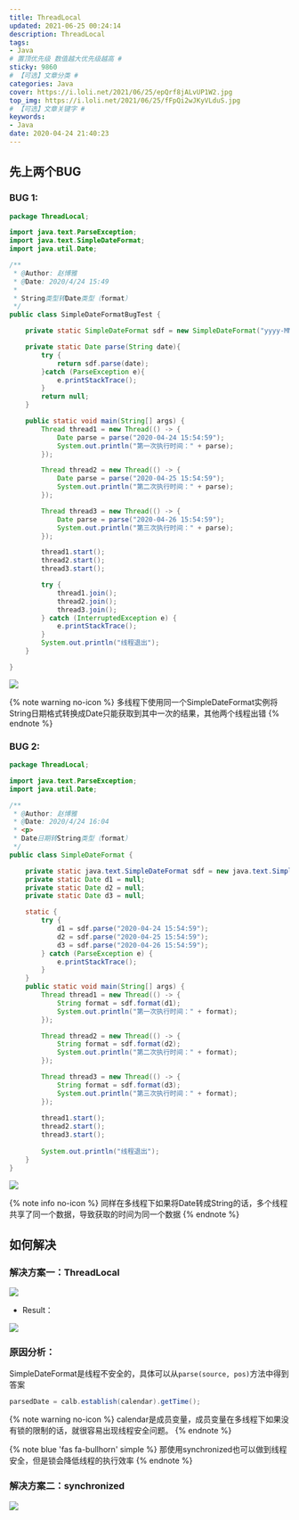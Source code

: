 ```yaml
---
title: ThreadLocal
updated: 2021-06-25 00:24:14
description: ThreadLocal
tags:
- Java
# 置顶优先级 数值越大优先级越高 #
sticky: 9860
# 【可选】文章分类 #
categories: Java
cover: https://i.loli.net/2021/06/25/epQrf8jALvUP1W2.jpg
top_img: https://i.loli.net/2021/06/25/fFpQi2wJKyVLduS.jpg
# 【可选】文章关键字 #
keywords:
- Java
date: 2020-04-24 21:40:23
---
```


## 先上两个BUG

### BUG 1:

``` java
package ThreadLocal;

import java.text.ParseException;
import java.text.SimpleDateFormat;
import java.util.Date;

/**
 * @Author: 赵博雅
 * @Date: 2020/4/24 15:49
 *
 * String类型转Date类型（format）
 */
public class SimpleDateFormatBugTest {

    private static SimpleDateFormat sdf = new SimpleDateFormat("yyyy-MM-dd HH:mm:ss");

    private static Date parse(String date){
        try {
            return sdf.parse(date);
        }catch (ParseException e){
            e.printStackTrace();
        }
        return null;
    }

    public static void main(String[] args) {
        Thread thread1 = new Thread(() -> {
            Date parse = parse("2020-04-24 15:54:59");
            System.out.println("第一次执行时间：" + parse);
        });

        Thread thread2 = new Thread(() -> {
            Date parse = parse("2020-04-25 15:54:59");
            System.out.println("第二次执行时间：" + parse);
        });

        Thread thread3 = new Thread(() -> {
            Date parse = parse("2020-04-26 15:54:59");
            System.out.println("第三次执行时间：" + parse);
        });

        thread1.start();
        thread2.start();
        thread3.start();

        try {
            thread1.join();
            thread2.join();
            thread3.join();
        } catch (InterruptedException e) {
            e.printStackTrace();
        }
        System.out.println("线程退出");
    }

}
```

![](https://i.loli.net/2021/06/25/F32fGCuMrYz4iAB.png)

{% note warning no-icon %}
多线程下使用同一个SimpleDateFormat实例将String日期格式转换成Date只能获取到其中一次的结果，其他两个线程出错
{% endnote %}


### BUG 2:

``` java
package ThreadLocal;

import java.text.ParseException;
import java.util.Date;

/**
 * @Author: 赵博雅
 * @Date: 2020/4/24 16:04
 * <p>
 * Date日期转String类型（format）
 */
public class SimpleDateFormat {

    private static java.text.SimpleDateFormat sdf = new java.text.SimpleDateFormat("yyyy-MM-dd HH:mm:ss");
    private static Date d1 = null;
    private static Date d2 = null;
    private static Date d3 = null;

    static {
        try {
            d1 = sdf.parse("2020-04-24 15:54:59");
            d2 = sdf.parse("2020-04-25 15:54:59");
            d3 = sdf.parse("2020-04-26 15:54:59");
        } catch (ParseException e) {
            e.printStackTrace();
        }
    }
    public static void main(String[] args) {
        Thread thread1 = new Thread(() -> {
            String format = sdf.format(d1);
            System.out.println("第一次执行时间：" + format);
        });

        Thread thread2 = new Thread(() -> {
            String format = sdf.format(d2);
            System.out.println("第二次执行时间：" + format);
        });

        Thread thread3 = new Thread(() -> {
            String format = sdf.format(d3);
            System.out.println("第三次执行时间：" + format);
        });
        
        thread1.start();
        thread2.start();
        thread3.start();
        
        System.out.println("线程退出");
    }
}
```

![](https://i.loli.net/2021/06/25/gH8ztSNwLJ2qV49.png)

{% note info no-icon %}
同样在多线程下如果将Date转成String的话，多个线程共享了同一个数据，导致获取的时间为同一个数据
{% endnote %}

## 如何解决

### 解决方案一：ThreadLocal

![](https://i.loli.net/2021/06/25/DHjfmtCZ4vwAORP.png)

- Result：

![](https://i.loli.net/2021/06/25/i7NFjDHlAT8SoXw.png)
### 原因分析：

SimpleDateFormat是线程不安全的，具体可以从`parse(source, pos)`方法中得到答案

``` java
parsedDate = calb.establish(calendar).getTime();
```

{% note warning no-icon %}
calendar是成员变量，成员变量在多线程下如果没有锁的限制的话，就很容易出现线程安全问题。
{% endnote %}

{% note blue 'fas fa-bullhorn' simple %}
那使用synchronized也可以做到线程安全，但是锁会降低线程的执行效率
{% endnote %}
### 解决方案二：synchronized

![](https://i.loli.net/2021/06/25/Dgdt7Gc1zjHA9la.png)